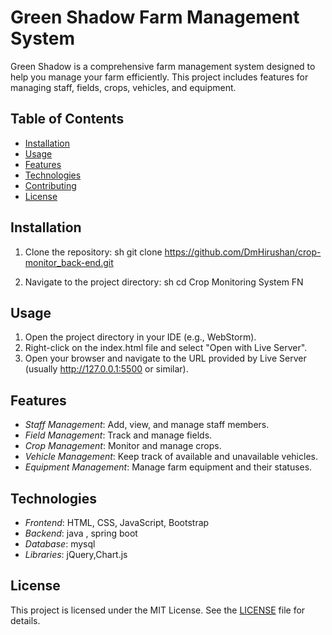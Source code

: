 # Green Shadow Farm Management System

Green Shadow is a comprehensive farm management system designed to help you manage your farm efficiently. This project includes features for managing staff, fields, crops, vehicles, and equipment.

## Table of Contents

- [Installation](#installation)
- [Usage](#usage)
- [Features](#features)
- [Technologies](#technologies)
- [Contributing](#contributing)
- [License](#license)

## Installation

1. Clone the repository:
    sh
    git clone https://github.com/DmHirushan/crop-monitor_back-end.git
    
2. Navigate to the project directory:
    sh
    cd Crop Monitoring System FN

## Usage

1. Open the project directory in your IDE (e.g., WebStorm).
2. Right-click on the index.html file and select "Open with Live Server".
3. Open your browser and navigate to the URL provided by Live Server (usually http://127.0.0.1:5500 or similar).

## Features

- *Staff Management*: Add, view, and manage staff members.
- *Field Management*: Track and manage fields.
- *Crop Management*: Monitor and manage crops.
- *Vehicle Management*: Keep track of available and unavailable vehicles.
- *Equipment Management*: Manage farm equipment and their statuses.

## Technologies

- *Frontend*: HTML, CSS, JavaScript, Bootstrap
- *Backend*: java , spring boot
- *Database*: mysql
- *Libraries*: jQuery,Chart.js 

## License

This project is licensed under the MIT License. See the [LICENSE](LICENSE) file for details.

